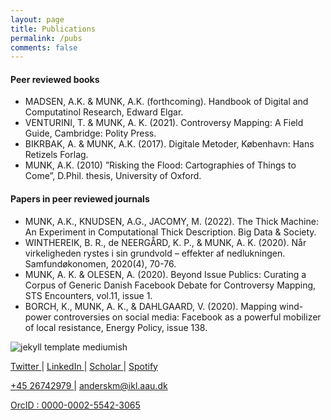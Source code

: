 ```yaml
---
layout: page
title: Publications
permalink: /pubs
comments: false
---
```



<div class="row justify-content-between">
<div class="col-md-8 pr-5">


<h4>Peer reviewed books</h4>

<ul>
  <li>MADSEN, A.K. & MUNK, A.K. (forthcoming). Handbook of Digital and Computatinol Research, Edward Elgar.</li>
  <li>VENTURINI, T. & MUNK, A. K. (2021). Controversy Mapping: A Field Guide, Cambridge: Polity Press.</li>
  <li>BIKRBAK, A. & MUNK, A.K. (2017). Digitale Metoder, København: Hans Retizels Forlag. </li>
  <li>MUNK, A.K. (2010) ”Risking the Flood: Cartographies of Things to Come”, D.Phil. thesis, University of Oxford.</li>
</ul>  

<h4>Papers in peer reviewed journals</h4>

<ul>
  <li>MUNK, A.K., KNUDSEN, A.G., JACOMY, M. (2022). The Thick Machine: An Experiment in Computational Thick Description. Big Data & Society.</li>
  <li>WINTHEREIK, B. R., de NEERGÅRD, K. P., & MUNK, A. K. (2020). Når virkeligheden rystes i sin grundvold – effekter af nedlukningen. Samfundøkonomen, 2020(4), 70-76.</li>
  <li>MUNK, A. K. & OLESEN, A. (2020). Beyond Issue Publics: Curating a Corpus of Generic Danish Facebook Debate for Controversy Mapping, STS Encounters, vol.11, issue 1.</li>
  <li>BORCH, K., MUNK, A. K., & DAHLGAARD, V. (2020). Mapping wind-power controversies on social media: Facebook as a powerful mobilizer of local resistance, Energy Policy, issue 138.</li>
</ul>  

</div>

<div class="col-md-4">

<div class="sticky-top sticky-top-80">

<p class="mb-5"><img class="shadow-lg" src="{{site.baseurl}}/assets/images/logo4.png" alt="jekyll template mediumish" /></p>

<p><a target="_blank" href="https://twitter.com/AndersKMunk">Twitter <i class="fab fa-twitter"></i></a> &#124; <a target="_blank" href="https://www.linkedin.com/in/akmunk/">LinkedIn <i class="fab fa-linkedin"></i></a> &#124; <a target="_blank" href="https://scholar.google.com/citations?user=zMNHCokAAAAJ">Scholar <i class="ai ai-google-scholar"></i></a> &#124; <a target="_blank" href="https://open.spotify.com/artist/4ZiE8tzaRquJl7KPoZXNnQ?si=X05TEs6cR_6ywxuC2SlNAQ">Spotify <i class="fab fa-spotify"></i></a></p>

<p> <a href="tel:+45 26742979">+45 26742979 <i class="fa fa-phone"></i></a> &#124; <a href="mailto:anderskm@ikl.aau.dk">anderskm@ikl.aau.dk <i class="fa fa-envelope"></i></a> </p>

<p><a target="_blank" href="https://orcid.org/0000-0002-5542-3065">OrcID <i class="ai ai-orcid"></i>: 0000-0002-5542-3065</a></p>

</div>
</div>
</div>
